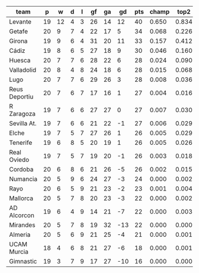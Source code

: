 |     team      | p  | w  | d | l | gf | ga | gd  | pts | champ | top2  | top3  | top4  |  5-7  | bot4  | bot3  | bot2  |
|---------------|----|----|---|---|----|----|-----|-----|-------|-------|-------|-------|-------|-------|-------|-------|
| Levante       | 19 | 12 | 4 | 3 | 26 | 14 |  12 |  40 | 0.650 | 0.834 | 0.912 | 0.951 | 0.039 | 0.000 | 0.000 | 0.000|
| Getafe        | 20 |  9 | 7 | 4 | 22 | 17 |   5 |  34 | 0.068 | 0.226 | 0.388 | 0.523 | 0.254 | 0.002 | 0.001 | 0.000|
| Girona        | 19 |  9 | 6 | 4 | 31 | 20 |  11 |  33 | 0.157 | 0.412 | 0.578 | 0.695 | 0.188 | 0.000 | 0.000 | 0.000|
| Cádiz         | 19 |  8 | 6 | 5 | 27 | 18 |   9 |  30 | 0.046 | 0.160 | 0.297 | 0.423 | 0.272 | 0.005 | 0.002 | 0.001|
| Huesca        | 20 |  7 | 7 | 6 | 28 | 22 |   6 |  28 | 0.024 | 0.090 | 0.178 | 0.278 | 0.270 | 0.015 | 0.008 | 0.003|
| Valladolid    | 20 |  8 | 4 | 8 | 24 | 18 |   6 |  28 | 0.015 | 0.068 | 0.141 | 0.225 | 0.271 | 0.020 | 0.010 | 0.003|
| Lugo          | 20 |  7 | 7 | 6 | 29 | 26 |   3 |  28 | 0.008 | 0.036 | 0.087 | 0.150 | 0.223 | 0.036 | 0.018 | 0.008|
| Reus Deportiu | 20 |  7 | 6 | 7 | 17 | 16 |   1 |  27 | 0.004 | 0.016 | 0.042 | 0.078 | 0.166 | 0.068 | 0.037 | 0.018|
| R Zaragoza    | 19 |  7 | 6 | 6 | 27 | 27 |   0 |  27 | 0.007 | 0.030 | 0.069 | 0.119 | 0.195 | 0.059 | 0.033 | 0.014|
| Sevilla At.   | 19 |  7 | 6 | 6 | 21 | 22 |  -1 |  27 | 0.006 | 0.029 | 0.069 | 0.121 | 0.199 | 0.054 | 0.032 | 0.015|
| Elche         | 19 |  7 | 5 | 7 | 27 | 26 |   1 |  26 | 0.005 | 0.029 | 0.064 | 0.110 | 0.182 | 0.067 | 0.037 | 0.018|
| Tenerife      | 19 |  6 | 8 | 5 | 20 | 19 |   1 |  26 | 0.005 | 0.026 | 0.061 | 0.112 | 0.185 | 0.060 | 0.035 | 0.016|
| Real Oviedo   | 19 |  7 | 5 | 7 | 19 | 20 |  -1 |  26 | 0.003 | 0.018 | 0.044 | 0.078 | 0.149 | 0.088 | 0.054 | 0.026|
| Cordoba       | 20 |  6 | 8 | 6 | 21 | 26 |  -5 |  26 | 0.002 | 0.015 | 0.035 | 0.066 | 0.139 | 0.094 | 0.054 | 0.025|
| Numancia      | 20 |  5 | 9 | 6 | 24 | 27 |  -3 |  24 | 0.000 | 0.002 | 0.008 | 0.016 | 0.051 | 0.279 | 0.192 | 0.113|
| Rayo          | 20 |  6 | 5 | 9 | 21 | 23 |  -2 |  23 | 0.001 | 0.004 | 0.012 | 0.025 | 0.074 | 0.207 | 0.137 | 0.073|
| Mallorca      | 20 |  5 | 7 | 8 | 20 | 23 |  -3 |  22 | 0.000 | 0.002 | 0.004 | 0.009 | 0.036 | 0.362 | 0.258 | 0.161|
| AD Alcorcon   | 19 |  6 | 4 | 9 | 14 | 21 |  -7 |  22 | 0.000 | 0.003 | 0.006 | 0.012 | 0.048 | 0.284 | 0.197 | 0.110|
| Mirandes      | 20 |  5 | 7 | 8 | 19 | 32 | -13 |  22 | 0.000 | 0.000 | 0.001 | 0.002 | 0.012 | 0.556 | 0.446 | 0.309|
| Almeria       | 20 |  5 | 6 | 9 | 21 | 25 |  -4 |  21 | 0.000 | 0.001 | 0.002 | 0.003 | 0.020 | 0.483 | 0.372 | 0.246|
| UCAM Murcia   | 18 |  4 | 6 | 8 | 21 | 27 |  -6 |  18 | 0.000 | 0.001 | 0.003 | 0.005 | 0.028 | 0.439 | 0.332 | 0.213|
| Gimnastic     | 19 |  3 | 7 | 9 | 17 | 27 | -10 |  16 | 0.000 | 0.000 | 0.000 | 0.000 | 0.002 | 0.823 | 0.746 | 0.630|
